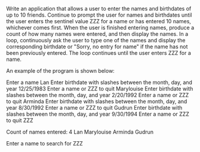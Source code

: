 Write an application that allows a user to enter the names and birthdates of up to 10 friends. Continue to prompt the user for names and birthdates until the user enters the sentinel value ZZZ for a name or has entered 10 names, whichever comes first. When the user is finished entering names, produce a count of how many names were entered, and then display the names. In a loop, continuously ask the user to type one of the names and display the corresponding birthdate or "Sorry, no entry for name" if the name has not been previously entered. The loop continues until the user enters ZZZ for a name.

An example of the program is shown below:

Enter a name
Lan
Enter birthdate with slashes between the month, day, and year
12/25/1983
Enter a name or ZZZ to quit
Marylouise
Enter birthdate with slashes between the month, day, and year
2/20/1992
Enter a name or ZZZ to quit
Arminda
Enter birthdate with slashes between the month, day, and year
8/30/1992
Enter a name or ZZZ to quit
Gudrun
Enter birthdate with slashes between the month, day, and year
9/30/1994
Enter a name or ZZZ to quit
ZZZ

Count of names entered: 4
Lan
Marylouise
Arminda
Gudrun

Enter a name to search for
ZZZ